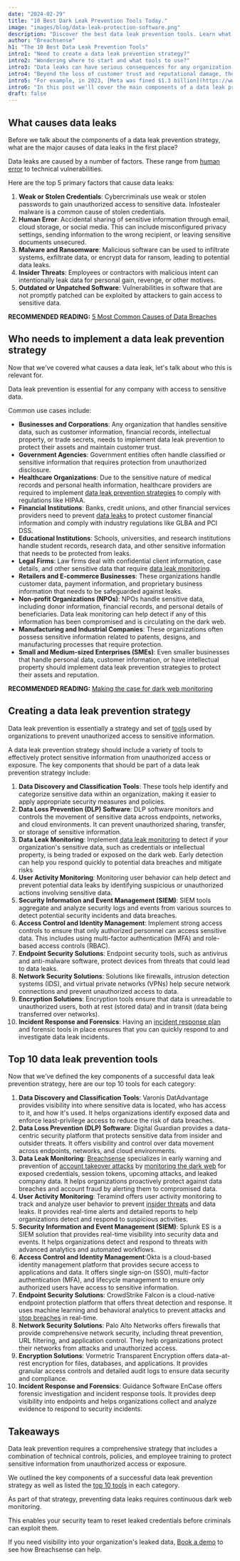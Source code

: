 ```yaml
---
date: "2024-02-29"
title: "10 Best Dark Leak Prevention Tools Today."
image: "images/blog/data-leak-protection-software.png"
description: "Discover the best data leak prevention tools. Learn what tools to use to prevent data leaks and protect your company's data."
author: "Breachsense"
h1: "The 10 Best Data Leak Prevention Tools"
intro1: "Need to create a data leak prevention strategy?"
intro2: "Wondering where to start and what tools to use?"
intro3: "Data leaks can have serious consequences for any organization."
intro4: "Beyond the loss of customer trust and reputational damage, they can result in substantial fines and legal repercussions."
intro5: "For example, in 2023, [Meta was fined $1.3 billion](https://www.nytimes.com/2023/05/22/business/meta-facebook-eu-privacy-fine.html) for GDPR privacy violations."
intro6: "In this post we'll cover the main components of a data leak prevention strategy, what causes data leaks and the top 10 tools organizations can use to prevent data leaks."
draft: false
---
```

## What causes data leaks

Before we talk about the components of a data leak prevention strategy, what are the major causes of data leaks in the first place?

Data leaks are caused by a number of factors. These range from [human error](https://www.breachsense.com/blog/data-breach-human-error/) to technical vulnerabilities.

Here are the top 5 primary factors that cause data leaks:

1. **Weak or Stolen Credentials**: Cybercriminals use weak or stolen passwords to gain unauthorized access to sensitive data. Infostealer malware is a common cause of stolen credentials.
2. **Human Error**: Accidental sharing of sensitive information through email, cloud storage, or social media. This can include misconfigured privacy settings, sending information to the wrong recipient, or leaving sensitive documents unsecured.
3. **Malware and Ransomware**: Malicious software can be used to infiltrate systems, exfiltrate data, or encrypt data for ransom, leading to potential data leaks.
4. **Insider Threats**: Employees or contractors with malicious intent can intentionally leak data for personal gain, revenge, or other motives.
5. **Outdated or Unpatched Software**: Vulnerabilities in software that are not promptly patched can be exploited by attackers to gain access to sensitive data.

**RECOMMENDED READING:** [5 Most Common Causes of Data Breaches](https://www.breachsense.com/blog/data-breach-causes/)

## Who needs to implement a data leak prevention strategy

Now that we've covered what causes a data leak, let's talk about who this is relevant for.

Data leak prevention is essential for any company with access to sensitive data.

Common use cases include:

- **Businesses and Corporations**: Any organization that handles sensitive data, such as customer information, financial records, intellectual property, or trade secrets, needs to implement data leak prevention to protect their assets and maintain customer trust.
- **Government Agencies**: Government entities often handle classified or sensitive information that requires protection from unauthorized disclosure.
- **Healthcare Organizations**: Due to the sensitive nature of medical records and personal health information, healthcare providers are required to implement [data leak prevention strategies](https://www.breachsense.com/blog/impact-of-data-breach-healthcare/) to comply with regulations like HIPAA.
- **Financial Institutions**: Banks, credit unions, and other financial services providers need to prevent [data leaks](https://www.breachsense.com/blog/data-leak/) to protect customer financial information and comply with industry regulations like GLBA and PCI DSS.
- **Educational Institutions**: Schools, universities, and research institutions handle student records, research data, and other sensitive information that needs to be protected from leaks.
- **Legal Firms**: Law firms deal with confidential client information, case details, and other sensitive data that require [data leak monitoring](https://www.breachsense.com/blog/best-dark-web-monitoring-services/).
- **Retailers and E-commerce Businesses**: These organizations handle customer data, payment information, and proprietary business information that needs to be safeguarded against leaks.
- **Non-profit Organizations (NPOs)**: NPOs handle sensitive data, including donor information, financial records, and personal details of beneficiaries. Data leak monitoring can help detect if any of this information has been compromised and is circulating on the dark web.
- **Manufacturing and Industrial Companies**: These organizations often possess sensitive information related to patents, designs, and manufacturing processes that require protection.
- **Small and Medium-sized Enterprises (SMEs)**: Even smaller businesses that handle personal data, customer information, or have intellectual property should implement data leak prevention strategies to protect their assets and reputation.

**RECOMMENDED READING:** [Making the case for dark web monitoring](https://www.breachsense.com/blog/dark-web-monitoring-worth-it/)

## Creating a data leak prevention strategy

Data leak prevention is essentially a strategy and set of [tools](https://www.breachsense.com/data-breach-software/) used by organizations to prevent unauthorized access to sensitive information.

A data leak prevention strategy should include a variety of tools to effectively protect sensitive information from unauthorized access or exposure. The key components that should be part of a data leak prevention strategy include:

1. **Data Discovery and Classification Tools**: These tools help identify and categorize sensitive data within an organization, making it easier to apply appropriate security measures and policies.
2. **Data Loss Prevention (DLP) Software**: DLP software monitors and controls the movement of sensitive data across endpoints, networks, and cloud environments. It can prevent unauthorized sharing, transfer, or storage of sensitive information.
3. **Data Leak Monitoring**: Implement [data leak monitoring](https://www.breachsense.com/data-leak-monitoring/) to detect if your organization's sensitive data, such as credentials or intellectual property, is being traded or exposed on the dark web. Early detection can help you respond quickly to potential data breaches and mitigate risks​
4. **User Activity Monitoring**: Monitoring user behavior can help detect and prevent potential data leaks by identifying suspicious or unauthorized actions involving sensitive data.
5. **Security Information and Event Management (SIEM)**: SIEM tools aggregate and analyze security logs and events from various sources to detect potential security incidents and data breaches.
6. **Access Control and Identity Management**: Implement strong access controls to ensure that only authorized personnel can access sensitive data. This includes using multi-factor authentication (MFA) and role-based access controls (RBAC).
7. **Endpoint Security Solutions**: Endpoint security tools, such as antivirus and anti-malware software, protect devices from threats that could lead to data leaks.
8. **Network Security Solutions**: Solutions like firewalls, intrusion detection systems (IDS), and virtual private networks (VPNs) help secure network connections and prevent unauthorized access to data.
9. **Encryption Solutions**: Encryption tools ensure that data is unreadable to unauthorized users, both at rest (stored data) and in transit (data being transferred over networks).
10. **Incident Response and Forensics**: Having an [incident response plan](https://www.breachsense.com/blog/data-breach-response/) and forensic tools in place ensures that you can quickly respond to and investigate data leak incidents.

## Top 10 data leak prevention tools
Now that we've defined the key components of a successful data leak prevention strategy, here are our top 10 tools for each category:

1. **Data Discovery and Classification Tools**: Varonis DatAdvantage provides visibility into where sensitive data is located, who has access to it, and how it's used. It helps organizations identify exposed data and enforce least-privilege access to reduce the risk of data breaches.
2. **Data Loss Prevention (DLP) Software**: Digital Guardian provides a data-centric security platform that protects sensitive data from insider and outsider threats. It offers visibility and control over data movement across endpoints, networks, and cloud environments.
3. **Data Leak Monitoring**: [Breachsense](https://www.breachsense.com/) specializes in early warning and prevention of [account takeover attacks](https://www.breachsense.com/blog/account-takeover-fraud/) by [monitoring the dark web](https://www.breachsense.com/blog/dark-web-monitoring-guide/) for exposed credentials, session tokens, upcoming attacks, and leaked company data. It helps organizations proactively protect against data breaches and account fraud by alerting them to compromised data.
4. **User Activity Monitoring**: Teramind offers user activity monitoring to track and analyze user behavior to prevent [insider threats](https://www.breachsense.com/blog/insider-threat/) and data leaks. It provides real-time alerts and detailed reports to help organizations detect and respond to suspicious activities.
5. **Security Information and Event Management (SIEM)**: Splunk ES is a SIEM solution that provides real-time visibility into security data and events. It helps organizations detect and respond to threats with advanced analytics and automated workflows.
6. **Access Control and Identity Management**:Okta is a cloud-based identity management platform that provides secure access to applications and data. It offers single sign-on (SSO), multi-factor authentication (MFA), and lifecycle management to ensure only authorized users have access to sensitive information.
7. **Endpoint Security Solutions**: CrowdStrike Falcon is a cloud-native endpoint protection platform that offers threat detection and response. It uses machine learning and behavioral analytics to prevent attacks and [stop breaches](https://www.breachsense.com/blog/password-breach/) in real-time.
8. **Network Security Solutions**: Palo Alto Networks offers firewalls that provide comprehensive network security, including threat prevention, URL filtering, and application control. They help organizations protect their networks from attacks and unauthorized access.
9. **Encryption Solutions**: Vormetric Transparent Encryption offers data-at-rest encryption for files, databases, and applications. It provides granular access controls and detailed audit logs to ensure data security and compliance.
10. **Incident Response and Forensics**: Guidance Software EnCase offers forensic investigation and incident response tools. It provides deep visibility into endpoints and helps organizations collect and analyze evidence to respond to security incidents.

## Takeaways

Data leak prevention requires a comprehensive strategy that includes a combination of technical controls, policies, and employee training to protect sensitive information from unauthorized access or exposure.

We outlined the key components of a successful data leak prevention strategy as well as listed the [top 10 tools](https://www.breachsense.com/blog/dark-web-monitoring-tools/) in each category.

As part of that strategy, preventing data leaks requires continuous dark web monitoring.

This enables your security team to reset leaked credentials before criminals can exploit them.

If you need visibility into your organization's leaked data, [Book a demo](https://www.breachsense.com/book-demo/) to see how Breachsense can help.
